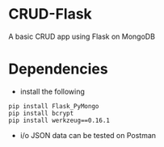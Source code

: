 # CRUD-Flask
A basic CRUD app using Flask on MongoDB
# Dependencies
- install the following
```
pip install Flask_PyMongo
pip install bcrypt
pip install werkzeug==0.16.1
```
- i/o JSON data can be tested on Postman 
